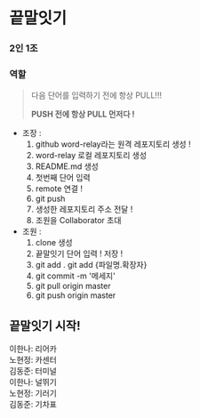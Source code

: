 # 끝말잇기
### 2인 1조
### 역할

> 다음 단어를 입력하기 전에 항상 PULL!!!
>
> **PUSH 전에 항상 PULL 먼저다 !**

- 조장 :
  1. github word-relay라는 원격 레포지토리 생성 !
  2. word-relay 로컬 레포지토리 생성
  3. README.md 생성
  4. 첫번째 단어 입력
  5. remote 연결 !
  6. git push
  7. 생성한 레포지토리 주소 전달 !
  8. 조원을 Collaborator 초대
- 조원 :
  1. clone 생성
  2. 끝말잇기 단어 입력 ! 저장 !
  2. git add . git add {파일명.확장자}
  2. git commit -m '메세지'
  2. git pull origin master
  2. git push origin master

## 끝말잇기 시작!
이한나: 리어카  
노현정: 카센터  
김동준: 터미널  
이한나: 널뛰기  
노현정: 기러기  
김동준: 기차표